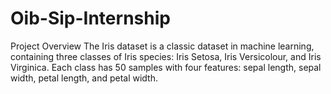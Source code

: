 # Oib-Sip-Internship

Project Overview
The Iris dataset is a classic dataset in machine learning, containing three classes of Iris species: Iris Setosa, Iris Versicolour, and Iris Virginica. Each class has 50 samples with four features: sepal length, sepal width, petal length, and petal width.
